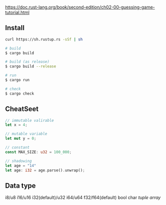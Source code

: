 https://doc.rust-lang.org/book/second-edition/ch02-00-guessing-game-tutorial.html

Install
---
``` sh
curl https://sh.rustup.rs -sSf | sh
```

``` sh
# build
$ cargo build

# build (as release)
$ cargo build --release

# run
$ cargo run

# check
$ cargo check
```

CheatSeet
---
``` rust
// immutable valirable
let x = 4;

// mutable variable
let mut y = 0;

// constant
const MAX_SIZE: u32 = 100_000;

// shadowing
let age = "14"
let age: i32 = age.parse().unwrap();
```

Data type
---
i8/u8
i16/u16
i32(default)/u32
i64/u64
f32/f64(default)
bool
char
_tuple_
_array_
